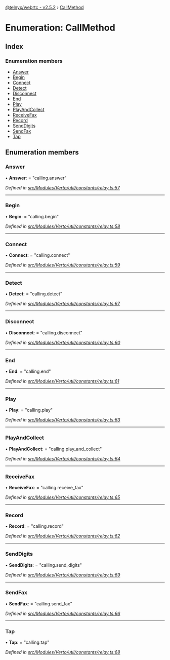[@telnyx/webrtc - v2.5.2](../README.md) › [CallMethod](callmethod.md)

# Enumeration: CallMethod

## Index

### Enumeration members

* [Answer](callmethod.md#answer)
* [Begin](callmethod.md#begin)
* [Connect](callmethod.md#connect)
* [Detect](callmethod.md#detect)
* [Disconnect](callmethod.md#disconnect)
* [End](callmethod.md#end)
* [Play](callmethod.md#play)
* [PlayAndCollect](callmethod.md#playandcollect)
* [ReceiveFax](callmethod.md#receivefax)
* [Record](callmethod.md#record)
* [SendDigits](callmethod.md#senddigits)
* [SendFax](callmethod.md#sendfax)
* [Tap](callmethod.md#tap)

## Enumeration members

###  Answer

• **Answer**: = "calling.answer"

*Defined in [src/Modules/Verto/util/constants/relay.ts:57](https://github.com/team-telnyx/webrtc/blob/main/packages/js/src/Modules/Verto/util/constants/relay.ts#L57)*

___

###  Begin

• **Begin**: = "calling.begin"

*Defined in [src/Modules/Verto/util/constants/relay.ts:58](https://github.com/team-telnyx/webrtc/blob/main/packages/js/src/Modules/Verto/util/constants/relay.ts#L58)*

___

###  Connect

• **Connect**: = "calling.connect"

*Defined in [src/Modules/Verto/util/constants/relay.ts:59](https://github.com/team-telnyx/webrtc/blob/main/packages/js/src/Modules/Verto/util/constants/relay.ts#L59)*

___

###  Detect

• **Detect**: = "calling.detect"

*Defined in [src/Modules/Verto/util/constants/relay.ts:67](https://github.com/team-telnyx/webrtc/blob/main/packages/js/src/Modules/Verto/util/constants/relay.ts#L67)*

___

###  Disconnect

• **Disconnect**: = "calling.disconnect"

*Defined in [src/Modules/Verto/util/constants/relay.ts:60](https://github.com/team-telnyx/webrtc/blob/main/packages/js/src/Modules/Verto/util/constants/relay.ts#L60)*

___

###  End

• **End**: = "calling.end"

*Defined in [src/Modules/Verto/util/constants/relay.ts:61](https://github.com/team-telnyx/webrtc/blob/main/packages/js/src/Modules/Verto/util/constants/relay.ts#L61)*

___

###  Play

• **Play**: = "calling.play"

*Defined in [src/Modules/Verto/util/constants/relay.ts:63](https://github.com/team-telnyx/webrtc/blob/main/packages/js/src/Modules/Verto/util/constants/relay.ts#L63)*

___

###  PlayAndCollect

• **PlayAndCollect**: = "calling.play_and_collect"

*Defined in [src/Modules/Verto/util/constants/relay.ts:64](https://github.com/team-telnyx/webrtc/blob/main/packages/js/src/Modules/Verto/util/constants/relay.ts#L64)*

___

###  ReceiveFax

• **ReceiveFax**: = "calling.receive_fax"

*Defined in [src/Modules/Verto/util/constants/relay.ts:65](https://github.com/team-telnyx/webrtc/blob/main/packages/js/src/Modules/Verto/util/constants/relay.ts#L65)*

___

###  Record

• **Record**: = "calling.record"

*Defined in [src/Modules/Verto/util/constants/relay.ts:62](https://github.com/team-telnyx/webrtc/blob/main/packages/js/src/Modules/Verto/util/constants/relay.ts#L62)*

___

###  SendDigits

• **SendDigits**: = "calling.send_digits"

*Defined in [src/Modules/Verto/util/constants/relay.ts:69](https://github.com/team-telnyx/webrtc/blob/main/packages/js/src/Modules/Verto/util/constants/relay.ts#L69)*

___

###  SendFax

• **SendFax**: = "calling.send_fax"

*Defined in [src/Modules/Verto/util/constants/relay.ts:66](https://github.com/team-telnyx/webrtc/blob/main/packages/js/src/Modules/Verto/util/constants/relay.ts#L66)*

___

###  Tap

• **Tap**: = "calling.tap"

*Defined in [src/Modules/Verto/util/constants/relay.ts:68](https://github.com/team-telnyx/webrtc/blob/main/packages/js/src/Modules/Verto/util/constants/relay.ts#L68)*
